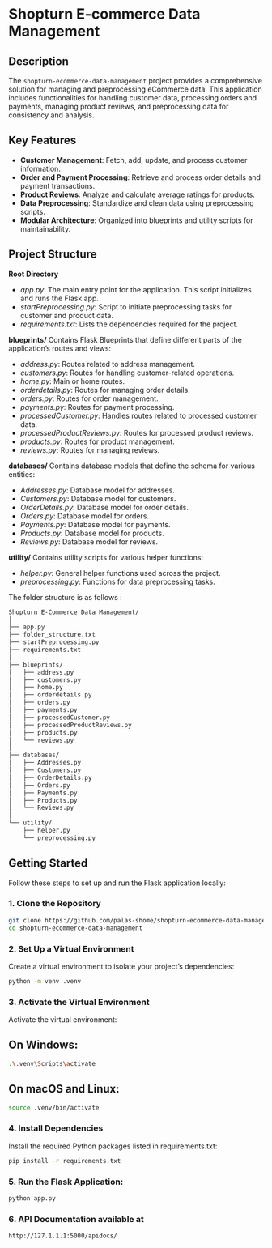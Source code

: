 # Shopturn E-commerce Data Management

## Description

The `shopturn-ecommerce-data-management` project provides a comprehensive solution for managing and preprocessing eCommerce data. This application includes functionalities for handling customer data, processing orders and payments, managing product reviews, and preprocessing data for consistency and analysis.

## Key Features

- **Customer Management**: Fetch, add, update, and process customer information.
- **Order and Payment Processing**: Retrieve and process order details and payment transactions.
- **Product Reviews**: Analyze and calculate average ratings for products.
- **Data Preprocessing**: Standardize and clean data using preprocessing scripts.
- **Modular Architecture**: Organized into blueprints and utility scripts for maintainability.

## Project Structure
**Root Directory**
- *app.py*: The main entry point for the application. This script initializes and runs the Flask app.
- *startPreprocessing.py*: Script to initiate preprocessing tasks for customer and product data.
- *requirements.txt*: Lists the dependencies required for the project.

**blueprints/**
Contains Flask Blueprints that define different parts of the application’s routes and views:

- *address.py*: Routes related to address management.
- *customers.py*: Routes for handling customer-related operations.
- *home.py*: Main or home routes.
- *orderdetails.py*: Routes for managing order details.
- *orders.py*: Routes for order management.
- *payments.py*: Routes for payment processing.
- *processedCustomer.py*: Handles routes related to processed customer data.
- *processedProductReviews.py*: Routes for processed product reviews.
- *products.py*: Routes for product management.
- *reviews.py*: Routes for managing reviews.

**databases/**
Contains database models that define the schema for various entities:

- *Addresses.py*: Database model for addresses.
- *Customers.py*: Database model for customers.
- *OrderDetails.py*: Database model for order details.
- *Orders.py*: Database model for orders.
- *Payments.py*: Database model for payments.
- *Products.py*: Database model for products.
- *Reviews.py*: Database model for reviews.


**utility/**
Contains utility scripts for various helper functions:

- *helper.py*: General helper functions used across the project.
- *preprocessing.py*: Functions for data preprocessing tasks.

The folder structure is as follows :
```bash
Shopturn E-Commerce Data Management/
│
├── app.py
├── folder_structure.txt
├── startPreprocessing.py
├── requirements.txt
│
├── blueprints/
│   ├── address.py
│   ├── customers.py
│   ├── home.py
│   ├── orderdetails.py
│   ├── orders.py
│   ├── payments.py
│   ├── processedCustomer.py
│   ├── processedProductReviews.py
│   ├── products.py
│   └── reviews.py
│
├── databases/
│   ├── Addresses.py
│   ├── Customers.py
│   ├── OrderDetails.py
│   ├── Orders.py
│   ├── Payments.py
│   ├── Products.py
│   └── Reviews.py
│
└── utility/
    ├── helper.py
    └── preprocessing.py

```
## Getting Started

Follow these steps to set up and run the Flask application locally:

### 1. Clone the Repository

```bash
git clone https://github.com/palas-shome/shopturn-ecommerce-data-management.git
cd shopturn-ecommerce-data-management
```

### 2. Set Up a Virtual Environment
Create a virtual environment to isolate your project’s dependencies:
```bash 
python -m venv .venv
```

### 3. Activate the Virtual Environment
Activate the virtual environment:

## On Windows:
```bash 
.\.venv\Scripts\activate
```
## On macOS and Linux:
```bash 
source .venv/bin/activate
```

### 4. Install Dependencies
Install the required Python packages listed in requirements.txt:
```bash 
pip install -r requirements.txt
```

### 5. Run the Flask Application:
```bash 
python app.py
```

### 6. API Documentation available at 
```bash 
http://127.1.1.1:5000/apidocs/
```